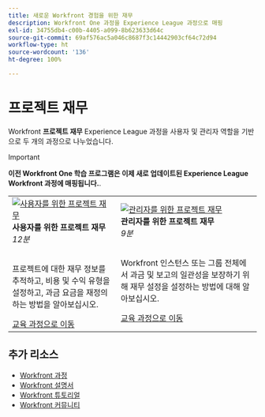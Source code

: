 ```yaml
---
title: 새로운 Workfront 경험을 위한 재무
description: Workfront One 과정을 Experience League 과정으로 매핑
exl-id: 34755db4-c00b-4405-a099-8b623633d64c
source-git-commit: 69af576ac5a046c8687f3c14442903cf64c72d94
workflow-type: ht
source-wordcount: '136'
ht-degree: 100%

---
```


# 프로젝트 재무

Workfront **프로젝트 재무** Experience League 과정을 사용자 및 관리자 역할을 기반으로 두 개의 과정으로 나누었습니다.

>[!IMPORTANT]
>
>**이전 Workfront One 학습 프로그램은 이제 새로 업데이트된 Experience League Workfront 과정에 매핑됩니다.**.

<table>
  <tr>
   <td>
      <a href="https://experienceleague.adobe.com/docs/courses/using/workfront-u-1-2023-1-finances.html">
      <img alt="사용자를 위한 프로젝트 재무" src="https://cdn.experienceleague.adobe.com/thumb/project-finances-for-users.png"/>
      </a>
      <div>
         <strong>사용자를 위한 프로젝트 재무</strong></a>         
         <br/><em>12분</em>
      </div>
      <p>
        <br/>
         프로젝트에 대한 재무 정보를 추적하고, 비용 및 수익 유형을 설정하고, 과금 요금을 재정의하는 방법을 알아보십시오.
      </p>
      <a  rel="noreferrer" target="_blank" href="https://experienceleague.adobe.com/docs/courses/using/workfront-u-1-2023-1-finances.html" class="spectrum-Button spectrum-Button--primary spectrum-Button--sizeM">
      <span class="spectrum-Button-label has-no-wrap has-text-weight-bold">교육 과정으로 이동</span>
      </a>
   </td>
      <td>
      <a href="https://experienceleague.adobe.com/docs/courses/using/workfront-a-1-2023-1-finances.html">
      <img alt="관리자를 위한 프로젝트 재무" src="https://cdn.experienceleague.adobe.com/thumb/project-finances-for-administrators.png"/>
      </a>
      <div>
         <strong>관리자를 위한 프로젝트 재무</strong></a>         
         <br/><em>9분</em>
      </div>
      <p>
        <br/>
         Workfront 인스턴스 또는 그룹 전체에서 과금 및 보고의 일관성을 보장하기 위해 재무 설정을 설정하는 방법에 대해 알아보십시오.
      </p>
      <a  rel="noreferrer" target="_blank" href="https://experienceleague.adobe.com/docs/courses/using/workfront-a-1-2023-1-finances.html" class="spectrum-Button spectrum-Button--primary spectrum-Button--sizeM">
      <span class="spectrum-Button-label has-no-wrap has-text-weight-bold">교육 과정으로 이동</span>
      </a>
   </td>
  </tr>

</table>

## 추가 리소스

* [Workfront 과정](https://experienceleague.adobe.com/?lang=en&amp;Solution=Workfront#courses)
* [Workfront 설명서](https://experienceleague.adobe.com/docs/workfront.html)
* [Workfront 튜토리얼](https://experienceleague.adobe.com/docs/workfront-learn/tutorials-workfront/home.html)
* [Workfront 커뮤니티](https://experienceleaguecommunities.adobe.com/t5/workfront/ct-p/workfront)



